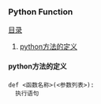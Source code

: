 ### Python Function  
[目录](index.md)
1. [python方法的定义](#1)

<span id="1"></span>
#### python方法的定义  
```
def <函数名称>(<参数列表>):  
  执行语句  
```
